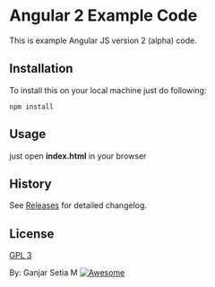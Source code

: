# Angular 2 Example Code
This is example Angular JS version 2 (alpha) code.

## Installation
To install this on your local machine just do following:

```
npm install
```

## Usage
just open **index.html** in your browser

## History

See [Releases](https://github.com/ganjarsetia/angular2-sample/releases) for detailed changelog.

## License

[GPL 3](http://www.gnu.org/licenses/gpl-3.0.txt)

By: Ganjar Setia M [![Awesome](https://cdn.rawgit.com/sindresorhus/awesome/d7305f38d29fed78fa85652e3a63e154dd8e8829/media/badge.svg)](http://aaganjar.com/)